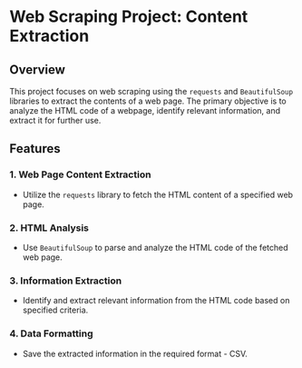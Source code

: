 # Web Scraping Project: Content Extraction

## Overview

This project focuses on web scraping using the `requests` and `BeautifulSoup` libraries to extract the contents of a web page. The primary objective is to analyze the HTML code of a webpage, identify relevant information, and extract it for further use.

## Features

### 1. Web Page Content Extraction

- Utilize the `requests` library to fetch the HTML content of a specified web page.

### 2. HTML Analysis

- Use `BeautifulSoup` to parse and analyze the HTML code of the fetched web page.

### 3. Information Extraction

- Identify and extract relevant information from the HTML code based on specified criteria.

### 4. Data Formatting

- Save the extracted information in the required format - CSV.
